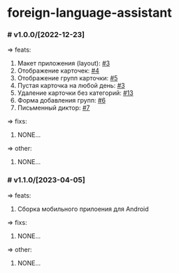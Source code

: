# foreign-language-assistant

### # v1.0.0/[2022-12-23]

=> feats:

1. Макет приложения (layout): [#3](https://github.com/ManushovRodion/foreign-language-assistant/issues/3)
2. Отображение карточек: [#4](https://github.com/ManushovRodion/foreign-language-assistant/issues/4)
3. Отображение групп карточки: [#5](https://github.com/ManushovRodion/foreign-language-assistant/issues/5)
4. Пустая карточка на любой день: [#3](https://github.com/ManushovRodion/foreign-language-assistant/issues/18)
5. Удаление карточки без категорий: [#13](https://github.com/ManushovRodion/foreign-language-assistant/issues/13)
6. Форма добавления групп: [#6](https://github.com/ManushovRodion/foreign-language-assistant/issues/6)
7. Письменный диктор: [#7](https://github.com/ManushovRodion/foreign-language-assistant/issues/7)

=> fixs:

1. NONE...

=> other:

1. NONE...

### # v1.1.0/[2023-04-05]

=> feats:

1. Сборка мобильного прилоения для Android

=> fixs:

1. NONE...

=> other:

1. NONE...
